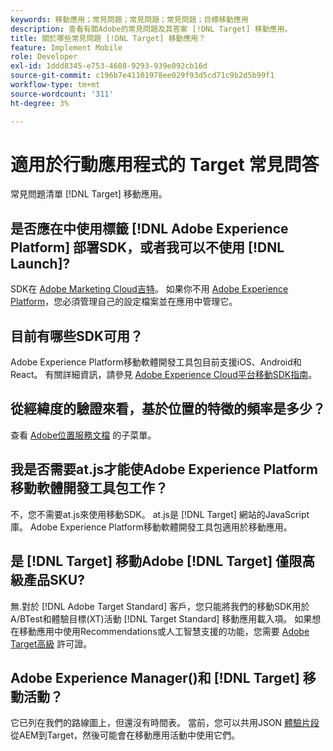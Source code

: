 ```yaml
---
keywords: 移動應用；常見問題；常見問題；常見問題；目標移動應用
description: 查看有關Adobe的常見問題及其答案 [!DNL Target] 移動應用。
title: 關於哪些常見問題 [!DNL Target] 移動應用？
feature: Implement Mobile
role: Developer
exl-id: 1ddd8345-e753-4608-9293-939e092cb16d
source-git-commit: c196b7e41101978ee029f93d5cd71c9b2d5b99f1
workflow-type: tm+mt
source-wordcount: '311'
ht-degree: 3%

---
```


# 適用於行動應用程式的 Target 常見問答

常見問題清單 [!DNL Target] 移動應用。

## 是否應在中使用標籤 [!DNL Adobe Experience Platform] 部署SDK，或者我可以不使用 [!DNL Launch]?

SDK在 [Adobe Marketing Cloud吉特](https://github.com/Adobe-Marketing-Cloud/acp-sdks/)。 如果你不用 [Adobe Experience Platform](https://experienceleague.adobe.com/docs/experience-platform/tags/home.html)，您必須管理自己的設定檔案並在應用中管理它。

## 目前有哪些SDK可用？

Adobe Experience Platform移動軟體開發工具包目前支援iOS、Android和React。 有關詳細資訊，請參見 [Adobe Experience Cloud平台移動SDK指南](https://aep-sdks.gitbook.io/docs/)。

## 從經緯度的驗證來看，基於位置的特徵的頻率是多少？

查看 [Adobe位置服務文檔](https://experienceleague.adobe.com/docs/places/using/home.html) 的子菜單。

## 我是否需要at.js才能使Adobe Experience Platform移動軟體開發工具包工作？

不，您不需要at.js來使用移動SDK。 at.js是 [!DNL Target] 網站的JavaScript庫。 Adobe Experience Platform移動軟體開發工具包適用於移動應用。

## 是 [!DNL Target] 移動Adobe [!DNL Target] 僅限高級產品SKU?

無.對於 [!DNL Adobe Target Standard] 客戶，您只能將我們的移動SDK用於A/BTest和體驗目標(XT)活動 [!DNL Target Standard] 移動應用載入項。 如果想在移動應用中使用Recommendations或人工智慧支援的功能，您需要 [Adobe Target高級](/help/main/c-intro/intro.md#premium) 許可證。

## Adobe Experience Manager()和 [!DNL Target] 移動活動？

它已列在我們的路線圖上，但還沒有時間表。 當前，您可以共用JSON [體驗片段](/help/main/c-experiences/c-manage-content/aem-experience-fragments.md) 從AEM到Target，然後可能會在移動應用活動中使用它們。
